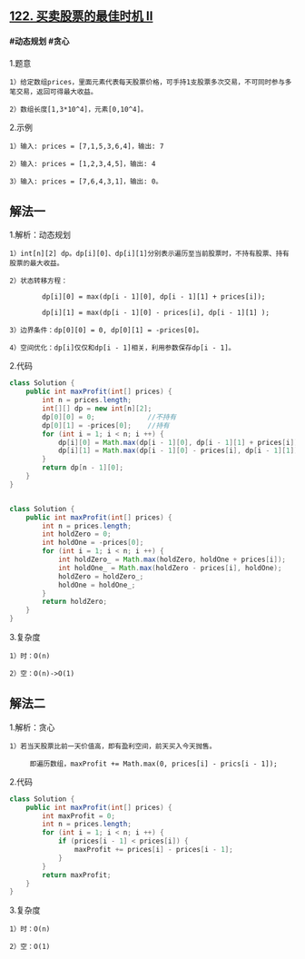 ## [122. 买卖股票的最佳时机 II]()

#### #动态规划 #贪心
1.题意

    1）给定数组prices，里面元素代表每天股票价格，可手持1支股票多次交易，不可同时参与多笔交易，返回可得最大收益。

    2）数组长度[1,3*10^4]，元素[0,10^4]。

2.示例

    1）输入: prices = [7,1,5,3,6,4]，输出: 7

    2）输入: prices = [1,2,3,4,5]，输出: 4

    3）输入: prices = [7,6,4,3,1]，输出: 0。
## 解法一
1.解析：动态规划

    1）int[n][2] dp。dp[i][0]、dp[i][1]分别表示遍历至当前股票时，不持有股票、持有股票的最大收益。

    2）状态转移方程：

            dp[i][0] = max(dp[i - 1][0], dp[i - 1][1] + prices[i]);

            dp[i][1] = max(dp[i - 1][0] - prices[i], dp[i - 1][1] );

    3）边界条件：dp[0][0] = 0, dp[0][1] = -prices[0]。

    4）空间优化：dp[i]仅仅和dp[i - 1]相关，利用参数保存dp[i - 1]。

2.代码
```java
class Solution {
    public int maxProfit(int[] prices) {
        int n = prices.length;
        int[][] dp = new int[n][2];
        dp[0][0] = 0;             //不持有
        dp[0][1] = -prices[0];    //持有
        for (int i = 1; i < n; i ++) {
            dp[i][0] = Math.max(dp[i - 1][0], dp[i - 1][1] + prices[i]);
            dp[i][1] = Math.max(dp[i - 1][0] - prices[i], dp[i - 1][1]);
        }
        return dp[n - 1][0];
    }
}
```
```java

class Solution {
    public int maxProfit(int[] prices) {
        int n = prices.length;
        int holdZero = 0;
        int holdOne = -prices[0];
        for (int i = 1; i < n; i ++) {
            int holdZero_ = Math.max(holdZero, holdOne + prices[i]);
            int holdOne_ = Math.max(holdZero - prices[i], holdOne);
            holdZero = holdZero_;
            holdOne = holdOne_;
        }
        return holdZero;
    }
}
```

3.复杂度

    1）时：O(n)

    2）空：O(n)->O(1)
## 解法二
1.解析：贪心

    1）若当天股票比前一天价值高，即有盈利空间，前天买入今天抛售。

         即遍历数组，maxProfit += Math.max(0, prices[i] - prics[i - 1]);

2.代码
```java
class Solution {
    public int maxProfit(int[] prices) {     
        int maxProfit = 0;
        int n = prices.length;
        for (int i = 1; i < n; i ++) {
            if (prices[i - 1] < prices[i]) {
                maxProfit += prices[i] - prices[i - 1];
            }
        }
        return maxProfit;
    }
}
```
3.复杂度

    1）时：O(n)

    2）空：O(1)
